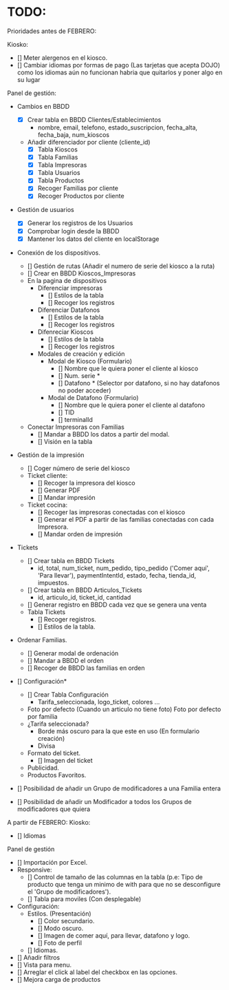 # TODO:

Prioridades antes de FEBRERO:

Kiosko:
- [] Meter alergenos en el kiosco.
- [] Cambiar idiomas por formas de pago (Las tarjetas que acepta DOJO) 
    como los idiomas aún no funcionan habria que quitarlos y poner algo en su lugar

Panel de gestión:
- Cambios en BBDD
    - [x] Crear tabla en BBDD Clientes/Establecimientos
        - nombre, email, telefono, estado_suscripcion, fecha_alta, fecha_baja, num_kioscos
    - Añadir diferenciador por cliente (cliente_id)
        - [x] Tabla Kioscos
        - [x] Tabla Familias
        - [x] Tabla Impresoras
        - [x] Tabla Usuarios
        - [x] Tabla Productos
        - [x] Recoger Familias por cliente
        - [x] Recoger Productos por cliente
- Gestión de usuarios
    - [x] Generar los registros de los Usuarios
    - [x] Comprobar login desde la BBDD
    - [x] Mantener los datos del cliente en localStorage

- Conexión de los dispositivos.
    - [] Gestión de rutas (Añadir el numero de serie del kiosco a la ruta)
    - [] Crear en BBDD Kioscos_Impresoras
    - En la pagina de dispositivos
        - Diferenciar impresoras
            - [] Estilos de la tabla
            - [] Recoger los registros
        - Diferenciar Datafonos
            - [] Estilos de la tabla
            - [] Recoger los registros
        - Difenreciar Kioscos
            - [] Estilos de la tabla
            - [] Recoger los registros
        - Modales de creación y edición
            - Modal de Kiosco (Formulario)
                - [] Nombre que le quiera poner el cliente al kiosco
                - [] Num. serie *
                - [] Datafono * (Selector por datafono, si no hay datafonos no poder acceder)
            - Modal de Datafono (Formulario)
                - [] Nombre que le quiera poner el cliente al datafono
                - [] TID
                - [] terminalId
    - Conectar Impresoras con Familias
        - [] Mandar a BBDD los datos a partir del modal.
        - [] Visión en la tabla

- Gestión de la impresión
    - [] Coger número de serie del kiosco 
    - Ticket cliente:
        - [] Recoger la impresora del kiosco
        - [] Generar PDF
        - [] Mandar impresión
    - Ticket cocina:
        - [] Recoger las impresoras conectadas con el kiosco
        - [] Generar el PDF a partir de las familias conectadas con cada Impresora.
        - [] Mandar orden de impresión

- Tickets
    - [] Crear tabla en BBDD Tickets
        - id, total, num_ticket, num_pedido, tipo_pedido ('Comer aquí', 'Para llevar'), paymentIntentId, estado, fecha, tienda_id, impuestos.
    - [] Crear tabla en BBDD Articulos_Tickets
        - id, articulo_id, ticket_id, cantidad
    - [] Generar registro en BBDD cada vez que se genera una venta
    - Tabla Tickets
        - [] Recoger registros.
        - [] Estilos de la tabla.

- Ordenar Familias.
    - [] Generar modal de ordenación
    - [] Mandar a BBDD el orden
    - [] Recoger de BBDD las familias en orden

- [] Configuración* 
    - [] Crear Tabla Configuración
        - Tarifa_seleccionada, logo_ticket, colores ...
    - Foto por defecto (Cuando un articulo no tiene foto) Foto por defecto por familia
    - ¿Tarifa seleccionada? 
        - Borde más oscuro para la que este en uso (En formulario creación)
        - Divisa
    - Formato del ticket.
        - [] Imagen del ticket
    - Publicidad.
    - Productos Favoritos.

- [] Posibilidad de añadir un Grupo de modificadores a una Familia entera
- [] Posibilidad de añadir un Modificador a todos los Grupos de modificadores que quiera

A partir de FEBRERO:
Kiosko:
- [] Idiomas

Panel de gestión
- [] Importación por Excel.
- Responsive:
    - [] Control de tamaño de las columnas en la tabla (p.e: Tipo de producto que tenga un minimo de with para que no se desconfigure el 'Grupo de modificadores').
    - [] Tabla para moviles (Con desplegable)
- Configuración:
    - Estilos. (Presentación)
        - [] Color secundario.
        - [] Modo oscuro.
        - [] Imagen de comer aquí, para llevar, datafono y logo.
        - [] Foto de perfil
    - [] Idiomas.
- [] Añadir filtros
- [] Vista para menu.
- [] Arreglar el click al label del checkbox en las opciones.
- [] Mejora carga de productos
